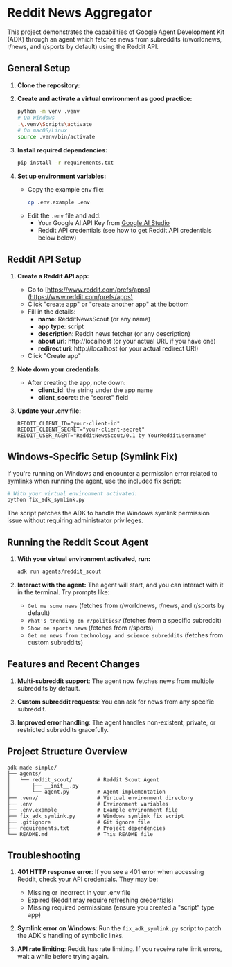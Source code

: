 # Reddit News Aggregator

This project demonstrates the capabilities of Google Agent Development Kit (ADK) through an agent which fetches news from subreddits (r/worldnews, r/news, and r/sports by default) using the Reddit API.

## General Setup

1.  **Clone the repository:**

2.  **Create and activate a virtual environment as good practice:**

    ```bash
    python -m venv .venv
    # On Windows
    .\.venv\Scripts\activate
    # On macOS/Linux
    source .venv/bin/activate
    ```

3.  **Install required dependencies:**

    ```bash
    pip install -r requirements.txt
    ```

4.  **Set up environment variables:**

    - Copy the example env file:
      ```bash
      cp .env.example .env
      ```
    - Edit the `.env` file and add:
      - Your Google AI API Key from [Google AI Studio](https://aistudio.google.com/app/apikey)
      - Reddit API credentials (see how to get Reddit API credentials below below)

## Reddit API Setup

1. **Create a Reddit API app:**
   - Go to [https://www.reddit.com/prefs/apps](https://www.reddit.com/prefs/apps)
   - Click "create app" or "create another app" at the bottom
   - Fill in the details:
     - **name**: RedditNewsScout (or any name)
     - **app type**: script
     - **description**: Reddit news fetcher (or any description)
     - **about url**: http://localhost (or your actual URL if you have one)
     - **redirect uri**: http://localhost (or your actual redirect URI)
   - Click "Create app"

2. **Note down your credentials:**
   - After creating the app, note down:
     - **client_id**: the string under the app name
     - **client_secret**: the "secret" field

3. **Update your .env file:**
   ```
   REDDIT_CLIENT_ID="your-client-id"
   REDDIT_CLIENT_SECRET="your-client-secret"
   REDDIT_USER_AGENT="RedditNewsScout/0.1 by YourRedditUsername"
   ```

## Windows-Specific Setup (Symlink Fix)

If you're running on Windows and encounter a permission error related to symlinks when running the agent, use the included fix script:

```bash
# With your virtual environment activated:
python fix_adk_symlink.py
```

The script patches the ADK to handle the Windows symlink permission issue without requiring administrator privileges.

## Running the Reddit Scout Agent

1. **With your virtual environment activated, run:**

   ```bash
   adk run agents/reddit_scout
   ```

2. **Interact with the agent:** 
The agent will start, and you can interact with it in the terminal. Try prompts like:
   - `Get me some news` (fetches from r/worldnews, r/news, and r/sports by default)
   - `What's trending on r/politics?` (fetches from a specific subreddit)
   - `Show me sports news` (fetches from r/sports)
   - `Get me news from technology and science subreddits` (fetches from custom subreddits)

## Features and Recent Changes

1. **Multi-subreddit support**: The agent now fetches news from multiple subreddits by default.

2. **Custom subreddit requests**: You can ask for news from any specific subreddit.

3. **Improved error handling**: The agent handles non-existent, private, or restricted subreddits gracefully.

## Project Structure Overview

```
adk-made-simple/
├── agents/
│   └── reddit_scout/        # Reddit Scout Agent
│       ├── __init__.py
│       └── agent.py         # Agent implementation
├── .venv/                   # Virtual environment directory
├── .env                     # Environment variables
├── .env.example             # Example environment file
├── fix_adk_symlink.py       # Windows symlink fix script
├── .gitignore               # Git ignore file
├── requirements.txt         # Project dependencies
└── README.md                # This README file
```

## Troubleshooting

1. **401 HTTP response error**: If you see a 401 error when accessing Reddit, check your API credentials. They may be:
   - Missing or incorrect in your .env file
   - Expired (Reddit may require refreshing credentials)
   - Missing required permissions (ensure you created a "script" type app)

2. **Symlink error on Windows**: Run the `fix_adk_symlink.py` script to patch the ADK's handling of symbolic links.

3. **API rate limiting**: Reddit has rate limiting. If you receive rate limit errors, wait a while before trying again.
